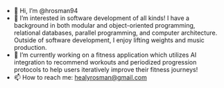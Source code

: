 - 👋 Hi, I’m @hrosman94
- 👀 I’m interested in software development of all kinds! I have a background in both modular and object-oriented programming, relational databases, parallel programming, and computer architecture. Outside of software development, I enjoy lifting weights and music production.
- 🌱 I’m currently working on a fitness application which utilizes AI integration to recommend workouts and periodized progression protocols to help users iteratively improve their fitness journeys! 
- 📫 How to reach me: healyrosman@gmail.com

<!---
hrosman94/hrosman94 is a ✨ special ✨ repository because its `README.md` (this file) appears on your GitHub profile.
You can click the Preview link to take a look at your changes.
--->
